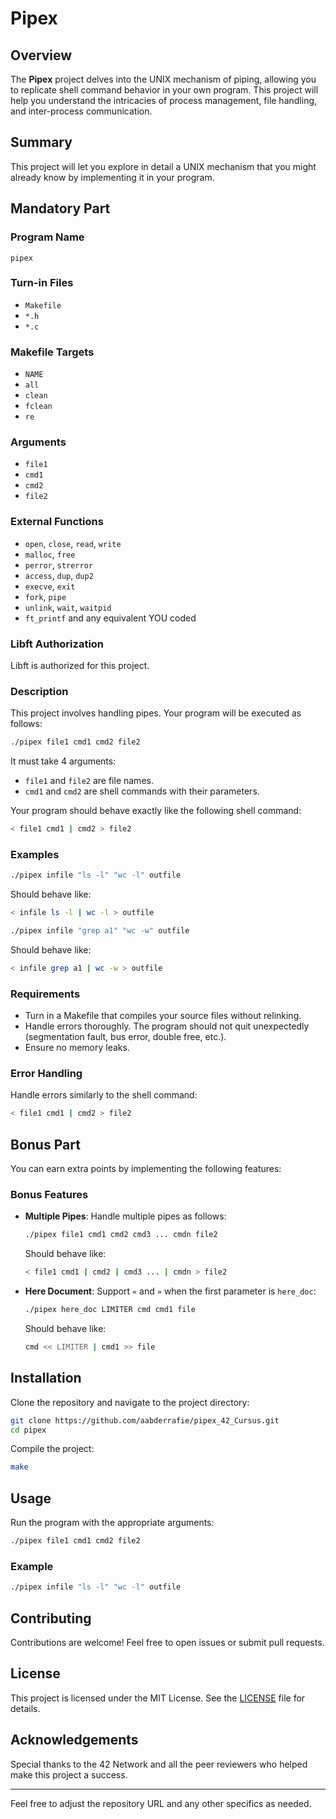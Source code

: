 
# Pipex

## Overview

The **Pipex** project delves into the UNIX mechanism of piping, allowing you to replicate shell command behavior in your own program. This project will help you understand the intricacies of process management, file handling, and inter-process communication.

## Summary

This project will let you explore in detail a UNIX mechanism that you might already know by implementing it in your program.

## Mandatory Part

### Program Name
`pipex`

### Turn-in Files
- `Makefile`
- `*.h`
- `*.c`

### Makefile Targets
- `NAME`
- `all`
- `clean`
- `fclean`
- `re`

### Arguments
- `file1`
- `cmd1`
- `cmd2`
- `file2`

### External Functions
- `open`, `close`, `read`, `write`
- `malloc`, `free`
- `perror`, `strerror`
- `access`, `dup`, `dup2`
- `execve`, `exit`
- `fork`, `pipe`
- `unlink`, `wait`, `waitpid`
- `ft_printf` and any equivalent YOU coded

### Libft Authorization
Libft is authorized for this project.

### Description
This project involves handling pipes. Your program will be executed as follows:

```sh
./pipex file1 cmd1 cmd2 file2
```

It must take 4 arguments:
- `file1` and `file2` are file names.
- `cmd1` and `cmd2` are shell commands with their parameters.

Your program should behave exactly like the following shell command:

```sh
< file1 cmd1 | cmd2 > file2
```

### Examples

```sh
./pipex infile "ls -l" "wc -l" outfile
```
Should behave like:
```sh
< infile ls -l | wc -l > outfile
```

```sh
./pipex infile "grep a1" "wc -w" outfile
```
Should behave like:
```sh
< infile grep a1 | wc -w > outfile
```

### Requirements
- Turn in a Makefile that compiles your source files without relinking.
- Handle errors thoroughly. The program should not quit unexpectedly (segmentation fault, bus error, double free, etc.).
- Ensure no memory leaks.

### Error Handling
Handle errors similarly to the shell command:
```sh
< file1 cmd1 | cmd2 > file2
```

## Bonus Part

You can earn extra points by implementing the following features:

### Bonus Features
- **Multiple Pipes**: 
  Handle multiple pipes as follows:
  ```sh
  ./pipex file1 cmd1 cmd2 cmd3 ... cmdn file2
  ```
  Should behave like:
  ```sh
  < file1 cmd1 | cmd2 | cmd3 ... | cmdn > file2
  ```

- **Here Document**:
  Support `«` and `»` when the first parameter is `here_doc`:
  ```sh
  ./pipex here_doc LIMITER cmd cmd1 file
  ```
  Should behave like:
  ```sh
  cmd << LIMITER | cmd1 >> file
  ```

## Installation

Clone the repository and navigate to the project directory:

```sh
git clone https://github.com/aabderrafie/pipex_42_Cursus.git
cd pipex
```

Compile the project:

```sh
make
```

## Usage

Run the program with the appropriate arguments:

```sh
./pipex file1 cmd1 cmd2 file2
```

### Example

```sh
./pipex infile "ls -l" "wc -l" outfile
```

## Contributing

Contributions are welcome! Feel free to open issues or submit pull requests.

## License

This project is licensed under the MIT License. See the [LICENSE](LICENSE) file for details.

## Acknowledgements

Special thanks to the 42 Network and all the peer reviewers who helped make this project a success.

---

Feel free to adjust the repository URL and any other specifics as needed.
